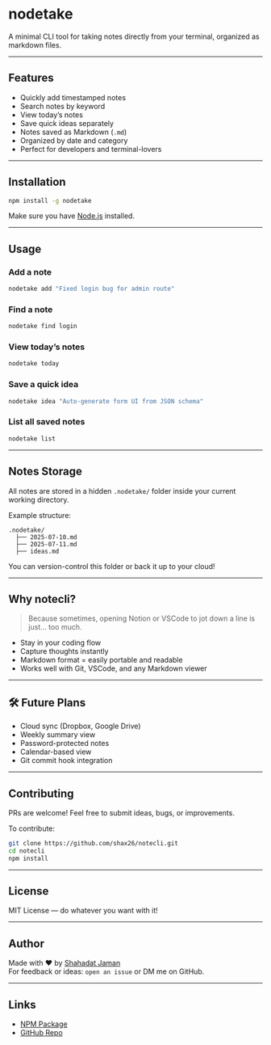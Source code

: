 # nodetake

A minimal CLI tool for taking notes directly from your terminal, organized as markdown files.

---

## Features

- Quickly add timestamped notes  
- Search notes by keyword  
- View today’s notes  
- Save quick ideas separately  
- Notes saved as Markdown (`.md`)  
- Organized by date and category  
- Perfect for developers and terminal-lovers

---

## Installation

```bash
npm install -g nodetake
```

Make sure you have [Node.js](https://nodejs.org/) installed.

---

## Usage

### Add a note

```bash
nodetake add "Fixed login bug for admin route"
```

### Find a note

```bash
nodetake find login
```

### View today’s notes

```bash
nodetake today
```

### Save a quick idea

```bash
nodetake idea "Auto-generate form UI from JSON schema"
```

### List all saved notes

```bash
nodetake list
```

---

## Notes Storage

All notes are stored in a hidden `.nodetake/` folder inside your current working directory.

Example structure:

```
.nodetake/
  ├── 2025-07-10.md
  ├── 2025-07-11.md
  ├── ideas.md
```

You can version-control this folder or back it up to your cloud!

---

## Why notecli?

> Because sometimes, opening Notion or VSCode to jot down a line is just... too much.

- Stay in your coding flow  
- Capture thoughts instantly  
- Markdown format = easily portable and readable  
- Works well with Git, VSCode, and any Markdown viewer

---

## 🛠 Future Plans

- Cloud sync (Dropbox, Google Drive)  
- Weekly summary view  
- Password-protected notes  
- Calendar-based view  
- Git commit hook integration

---

## Contributing

PRs are welcome! Feel free to submit ideas, bugs, or improvements.

To contribute:

```bash
git clone https://github.com/shax26/notecli.git
cd notecli
npm install
```

---

## License

MIT License — do whatever you want with it!

---

## Author

Made with ❤️ by [Shahadat Jaman](https://shax26.vercel.app/)  
For feedback or ideas: `open an issue` or DM me on GitHub.

---

## Links

- [NPM Package](https://www.npmjs.com/package/nodetake)  
- [GitHub Repo](https://github.com/shax26/notecli)  


